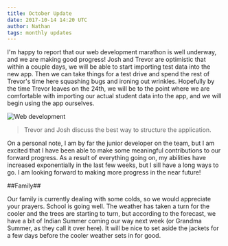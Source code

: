 ```yaml
---
title: October Update
date: 2017-10-14 14:20 UTC
author: Nathan
tags: monthly updates
---
```


I'm happy to report that our web development marathon is well underway, and we are making good progress! Josh and Trevor are optimistic that within a couple days, we will be able to start importing test data into the new app. Then we can take things for a test drive and spend the rest of Trevor's time here squashing bugs and ironing out wrinkles. Hopefully by the time Trevor leaves on the 24th, we will be to the point where we are comfortable with importing our actual student data into the app, and we will begin using the app ourselves.

![Web development](images/2017-10-development.jpg)

> Trevor and Josh discuss the best way to structure the application.

On a personal note, I am by far the junior developer on the team, but I am excited that I have been able to make some meaningful contributions to our forward progress. As a result of everything going on, my abilities have increased exponentially in the last few weeks, but I sill have a long ways to go. I am looking forward to making more progress in the near future!

##Family##

Our family is currently dealing with some colds, so we would appreciate your prayers. School is going well. The weather has taken a turn for the cooler and the trees are starting to turn, but according to the forecast, we have a bit of Indian Summer coming our way next week (or Grandma Summer, as they call it over here). It will be nice to set aside the jackets for a few days before the cooler weather sets in for good.
